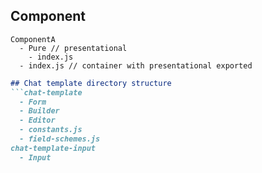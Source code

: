 ## Component

```
ComponentA
  - Pure // presentational
    - index.js
  - index.js // container with presentational exported
```

```md
## Chat template directory structure
```chat-template
  - Form
  - Builder
  - Editor
  - constants.js
  - field-schemes.js
chat-template-input
  - Input
```